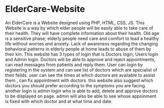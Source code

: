 # ElderCare-Website


An ElderCare is a Website designed using PHP, HTML, CSS, JS. This Website is a way by  which elder people will be easily able to take care of their health. They will have complete information about their health. Old age is a sensitive phase; elderly people need care and comfort to lead a healthy life without worries and anxiety. Lack of awareness regarding the changing behavioral patterns in elderly people at home leads to abuse of them by their kin. This website has 3 types of login that is Doctors login, Users login and Admin login. Doctors will be able to approve and reject appointments, can read messages from patients and reply them. User can login by registering in the system and can see list of doctors which are specialist of their feilds. user can see the times at which doctors are available to assist them , can fix appointment with doctors. this website also suggest which doctors you should prefer according to the symptoms you are facing. another login is admin login who is able to add, delete and approve doctors to be displayed on page. admin will also be able to see whose appoinment is fixed with which doctor and at what time and date.



